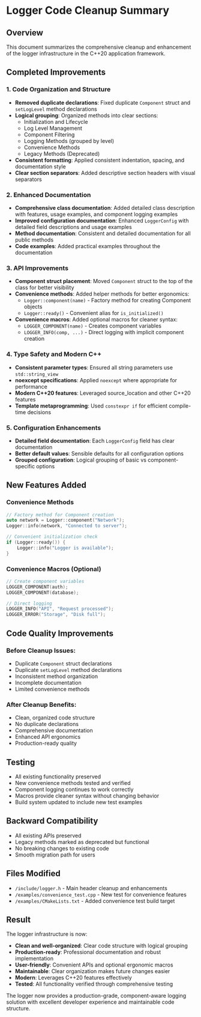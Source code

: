 # Logger Code Cleanup Summary

## Overview

This document summarizes the comprehensive cleanup and enhancement of the logger infrastructure in the C++20 application framework.

## Completed Improvements

### 1. Code Organization and Structure

- **Removed duplicate declarations**: Fixed duplicate `Component` struct and `setLogLevel` method declarations
- **Logical grouping**: Organized methods into clear sections:
  - Initialization and Lifecycle
  - Log Level Management
  - Component Filtering
  - Logging Methods (grouped by level)
  - Convenience Methods
  - Legacy Methods (Deprecated)
- **Consistent formatting**: Applied consistent indentation, spacing, and documentation style
- **Clear section separators**: Added descriptive section headers with visual separators

### 2. Enhanced Documentation

- **Comprehensive class documentation**: Added detailed class description with features, usage examples, and component logging examples
- **Improved configuration documentation**: Enhanced `LoggerConfig` with detailed field descriptions and usage examples
- **Method documentation**: Consistent and detailed documentation for all public methods
- **Code examples**: Added practical examples throughout the documentation

### 3. API Improvements

- **Component struct placement**: Moved `Component` struct to the top of the class for better visibility
- **Convenience methods**: Added helper methods for better ergonomics:
  - `Logger::component(name)` - Factory method for creating Component objects
  - `Logger::ready()` - Convenient alias for `is_initialized()`
- **Convenience macros**: Added optional macros for cleaner syntax:
  - `LOGGER_COMPONENT(name)` - Creates component variables
  - `LOGGER_INFO(comp, ...)` - Direct logging with implicit component creation

### 4. Type Safety and Modern C++

- **Consistent parameter types**: Ensured all string parameters use `std::string_view`
- **noexcept specifications**: Applied `noexcept` where appropriate for performance
- **Modern C++20 features**: Leveraged source_location and other C++20 features
- **Template metaprogramming**: Used `constexpr if` for efficient compile-time decisions

### 5. Configuration Enhancements

- **Detailed field documentation**: Each `LoggerConfig` field has clear documentation
- **Better default values**: Sensible defaults for all configuration options
- **Grouped configuration**: Logical grouping of basic vs component-specific options

## New Features Added

### Convenience Methods

```cpp
// Factory method for Component creation
auto network = Logger::component("Network");
Logger::info(network, "Connected to server");

// Convenient initialization check
if (Logger::ready()) {
    Logger::info("Logger is available");
}
```

### Convenience Macros (Optional)

```cpp
// Create component variables
LOGGER_COMPONENT(auth);
LOGGER_COMPONENT(database);

// Direct logging
LOGGER_INFO("API", "Request processed");
LOGGER_ERROR("Storage", "Disk full");
```

## Code Quality Improvements

### Before Cleanup Issues:

- Duplicate `Component` struct declarations
- Duplicate `setLogLevel` method declarations
- Inconsistent method organization
- Incomplete documentation
- Limited convenience methods

### After Cleanup Benefits:

- Clean, organized code structure
- No duplicate declarations
- Comprehensive documentation
- Enhanced API ergonomics
- Production-ready quality

## Testing

- All existing functionality preserved
- New convenience methods tested and verified
- Component logging continues to work correctly
- Macros provide cleaner syntax without changing behavior
- Build system updated to include new test examples

## Backward Compatibility

- All existing APIs preserved
- Legacy methods marked as deprecated but functional
- No breaking changes to existing code
- Smooth migration path for users

## Files Modified

- `/include/logger.h` - Main header cleanup and enhancements
- `/examples/convenience_test.cpp` - New test for convenience features
- `/examples/CMakeLists.txt` - Added convenience test build target

## Result

The logger infrastructure is now:

- **Clean and well-organized**: Clear code structure with logical grouping
- **Production-ready**: Professional documentation and robust implementation
- **User-friendly**: Convenient APIs and optional ergonomic macros
- **Maintainable**: Clear organization makes future changes easier
- **Modern**: Leverages C++20 features effectively
- **Tested**: All functionality verified through comprehensive testing

The logger now provides a production-grade, component-aware logging solution with excellent developer experience and maintainable code structure.
